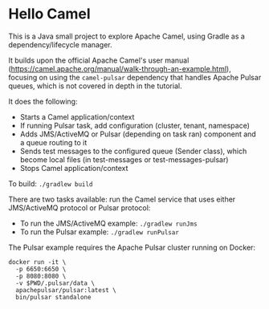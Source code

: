 # Hello Camel

This is a Java small project to explore Apache Camel, using Gradle as a dependency/lifecycle manager.

It builds upon the official Apache Camel's user manual (https://camel.apache.org/manual/walk-through-an-example.html), focusing on using the `camel-pulsar` dependency that handles Apache Pulsar queues, which is not covered in depth in the tutorial.

It does the following:
- Starts a Camel application/context
- If running Pulsar task, add configuration (cluster, tenant, namespace)
- Adds JMS/ActiveMQ or Pulsar (depending on task ran) component and a queue routing to it
- Sends test messages to the configured queue (Sender class), which become local files (in test-messages or test-messages-pulsar)
- Stops Camel application/context

To build: `./gradlew build`

There are two tasks available: run the Camel service that uses either JMS/ActiveMQ protocol or Pulsar protocol: 
- To run the JMS/ActiveMQ example: `./gradlew runJms`
- To run the Pulsar example: `./gradlew runPulsar`

The Pulsar example requires the Apache Pulsar cluster running on Docker:
```
docker run -it \
  -p 6650:6650 \
  -p 8080:8080 \
  -v $PWD/.pulsar/data \
  apachepulsar/pulsar:latest \
  bin/pulsar standalone
  ```